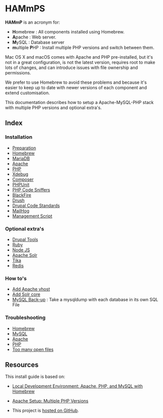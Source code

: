 # HAMmPS

**HAMmP** is an acronym for:

* **H**omebrew : All components installed using Homebrew.
* **A**pache : Web server.
* **M**ySQL : Database server
* **m**ultiple **P**HP : Install multiple PHP versions and switch between them.

Mac OS X and macOS comes with Apache and PHP pre-installed, but it's not in a
great configuration, is not the latest version, requires root to make lots of 
changes, and can introduce issues with file ownership and permissions.

We prefer to use Homebrew to avoid these problems and because it's easier to 
keep up to date with newer versions of each component and extend 
customisation. 

This documentation describes how to setup a Apache-MySQL-PHP stack with 
multiple PHP versions and optional extra's.



## Index

### Installation
* [Preparation](Installation/Preparation.md)
* [Homebrew](Installation/Homebrew.md)
* [MariaDB](Installation/MariaDB.md)
* [Apache](Installation/Apache.md)
* [PHP](Installation/PHP.md)
* [Xdebug](Installation/PHP-Xdebug.md)
* [Composer](Installation/PHP-Composer.md)
* [PHPUnit](Installation/PHP-PHPUnit.md)
* [PHP Code Sniffers](Installation/PHP-Code-Sniffers.md)
* [BlackFire](Installation/PHP-Blackfire.md)
* [Drush](Installation/Drupal-Drush.md)
* [Drupal Code Standards](Installation/Drupal-Code-Standards.md)
* [MailHog](Installation/MailHog.md)
* [Management Script](Installation/Management-Script.md)


### Optional extra's
* [Drupal Tools](Optional/Drupal-Tools.md)
* [Ruby](Optional/Ruby.md)
* [Node JS](Optional/Node-js.md)
* [Apache Solr](Optional/Apache-Solr.md)
* [Tika](Optional/Tika.md)
* [Redis](Optional/Redis.md)


### How to's
* [Add Apache vhost](HowTo/Add-Apache-Vhost.md)
* [Add Solr core](HowTo/Apache-Solr-Add-Core.md)
* [MySQL Back-up](HowTo/MySQL-Backup.md) : Take a mysqldump with each database 
  in its own SQL File


### Troubleshooting
* [Homebrew](Troubleshooting/Homebrew.md)
* [MySQL](Troubleshooting/MySQL.md)
* [Apache](Troubleshooting/Apache.md)
* [PHP](Troubleshooting/PHP.md)
* [Too many open files](Troubleshooting/To-Many-Open-Files.md)



## Resources

This install guide is based on:

* [Local Development Environment: Apache, PHP, and MySQL with Homebrew](https://echo.co/blog/os-x-1010-yosemite-local-development-environment-apache-php-and-mysql-homebrew)
* [Apache Setup: Multiple PHP Versions](http://getgrav.org/blog/mac-os-x-apache-setup-multiple-php-versions)


* This project is [hosted on GitHub](https://github.com/zero2one/HAMmP).
